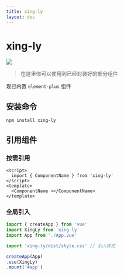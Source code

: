 ```yaml
---
title: xing-ly
layout: doc
---
```

# xing-ly
<el-divider />
<div>
  <img src="https://img.shields.io/npm/v/xing-ly.svg">
</div>

> 在这里你可以使用到已经封装好的部分组件

现已内置 `element-plus` 组件

## 安装命令
~~~shell
npm install xing-ly
~~~
## 引用组件
### 按需引用
~~~vue
<script>
  import { ComponentName } from 'xing-ly'
</script>
<template>
  <ComponentName ></ComponentName>
</template>
~~~
### 全局引入
~~~ts
import { createApp } from 'vue'
import XingLy from 'xing-ly'
import App from './App.vue'

import 'xing-ly/dist/style.css' // 引入样式

createApp(App)
.use(XingLy)
.mount('#app')

~~~
